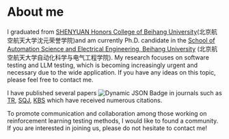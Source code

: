 # About me
I graduated from [SHENYUAN Honors College of Beihang University](http://sae.buaa.edu.cn/index.htm)(北京航空航天大学沈元荣誉学院)and am currently Ph.D. candidate in the [School of Automation Science and Electrical Engineering, Beihang University](http://dept3.buaa.edu.cn/index.htm) (北京航空航天大学自动化科学与电气工程学院). My research focuses on software testing and LLM testing, which is becoming increasingly urgent and necessary due to the wide application. If you have any ideas on this topic, please feel free to contact me.

<!--对于shield的使用，可以先利用jsDelivr解析位于另一个分支的自动爬去的引用链接，然后去 shield 中自己订制&-->
 I have published several papers <img alt="Dynamic JSON Badge" src="https://img.shields.io/badge/dynamic/json?url=https%3A%2F%2Fcdn.jsdelivr.net%2Fgh%2FMaxwelsDonc%2FMaxwelsDonc.github.io%40google-scholar-stats%2Fgs_data_shieldsio.json&query=%24.message&logo=googlescholar&label=citation&labelColor=%23f6f6f6&color=%239cf"> in journals such as [TR](https://ieeexplore.ieee.org/xpl/RecentIssue.jsp?punumber=24), [SQJ](https://www.springer.com/journal/11219), [KBS](https://www.sciencedirect.com/science/article/abs/pii/S0950705123005427) which have received numerous citations. 

To promote communication and collaboration among those working on reinforcement learning testing methods, I would like to found a community. If you are interested in joining us, please do not hesitate to contact me!

